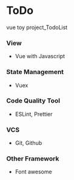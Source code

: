 # ToDo

vue toy project_TodoList

### View

- Vue with Javascript

### State Management

- Vuex

### Code Quality Tool

- ESLint, Prettier

### VCS

- Git, Github

### Other Framework

- Font awesome

